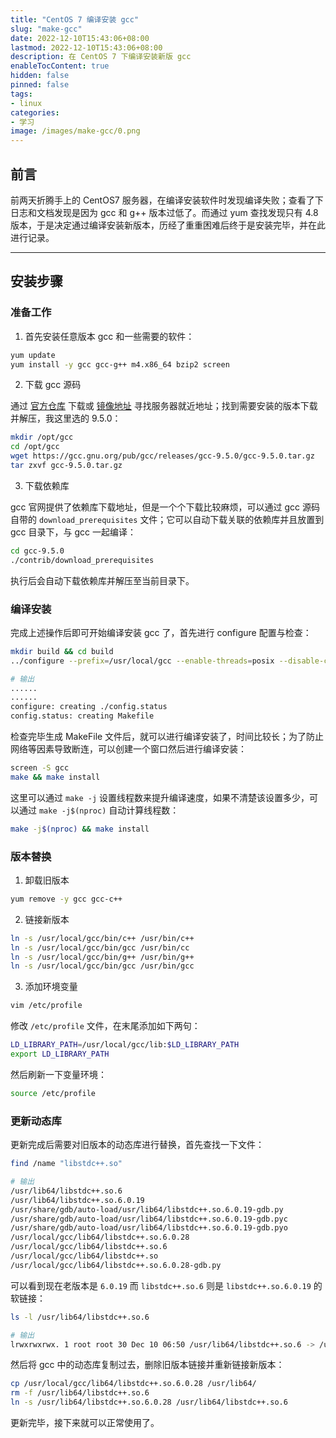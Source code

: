```yaml
---
title: "CentOS 7 编译安装 gcc"
slug: "make-gcc"
date: 2022-12-10T15:43:06+08:00
lastmod: 2022-12-10T15:43:06+08:00
description: 在 CentOS 7 下编译安装新版 gcc
enableTocContent: true
hidden: false
pinned: false
tags:
- linux
categories:
- 学习
image: /images/make-gcc/0.png
---
```


## 前言

前两天折腾手上的 CentOS7 服务器，在编译安装软件时发现编译失败；查看了下日志和文档发现是因为 gcc 和 g++ 版本过低了。而通过 yum 查找发现只有 4.8 版本，于是决定通过编译安装新版本，历经了重重困难后终于是安装完毕，并在此进行记录。

<!--more-->

---

## 安装步骤

### 准备工作

1. 首先安装任意版本 gcc 和一些需要的软件：

```bash
yum update
yum install -y gcc gcc-g++ m4.x86_64 bzip2 screen
```

2. 下载 gcc 源码

通过 <a href="https://gcc.gnu.org/pub/gcc/releases/" target="_blank">官方仓库</a> 下载或 <a href="https://gcc.gnu.org/mirrors.html" target="_blank">镜像地址</a> 寻找服务器就近地址；找到需要安装的版本下载并解压，我这里选的 9.5.0：

```bash
mkdir /opt/gcc
cd /opt/gcc
wget https://gcc.gnu.org/pub/gcc/releases/gcc-9.5.0/gcc-9.5.0.tar.gz
tar zxvf gcc-9.5.0.tar.gz
```

3. 下载依赖库

gcc 官网提供了依赖库下载地址，但是一个个下载比较麻烦，可以通过 gcc 源码自带的 `download_prerequisites` 文件；它可以自动下载关联的依赖库并且放置到 gcc 目录下，与 gcc 一起编译：

```bash
cd gcc-9.5.0
./contrib/download_prerequisites
```

执行后会自动下载依赖库并解压至当前目录下。

### 编译安装

完成上述操作后即可开始编译安装 gcc 了，首先进行 configure 配置与检查：

```bash
mkdir build && cd build
../configure --prefix=/usr/local/gcc --enable-threads=posix --disable-checking --disable-multilib --enable-languages=c,c++

# 输出
......
......
configure: creating ./config.status
config.status: creating Makefile
```

检查完毕生成 MakeFile 文件后，就可以进行编译安装了，时间比较长；为了防止网络等因素导致断连，可以创建一个窗口然后进行编译安装：

```bash
screen -S gcc
make && make install
```

这里可以通过 `make -j` 设置线程数来提升编译速度，如果不清楚该设置多少，可以通过 `make -j$(nproc)` 自动计算线程数：

```bash
make -j$(nproc) && make install
```

### 版本替换

1. 卸载旧版本

```bash
yum remove -y gcc gcc-c++
```

2. 链接新版本

```bash
ln -s /usr/local/gcc/bin/c++ /usr/bin/c++
ln -s /usr/local/gcc/bin/gcc /usr/bin/cc
ln -s /usr/local/gcc/bin/g++ /usr/bin/g++
ln -s /usr/local/gcc/bin/gcc /usr/bin/gcc
```

3. 添加环境变量

```bash
vim /etc/profile
```

修改 `/etc/profile` 文件，在末尾添加如下两句：

```bash
LD_LIBRARY_PATH=/usr/local/gcc/lib:$LD_LIBRARY_PATH
export LD_LIBRARY_PATH
```

然后刷新一下变量环境：

```bash
source /etc/profile
```

### 更新动态库

更新完成后需要对旧版本的动态库进行替换，首先查找一下文件：

```bash
find /name "libstdc++.so"

# 输出
/usr/lib64/libstdc++.so.6
/usr/lib64/libstdc++.so.6.0.19
/usr/share/gdb/auto-load/usr/lib64/libstdc++.so.6.0.19-gdb.py
/usr/share/gdb/auto-load/usr/lib64/libstdc++.so.6.0.19-gdb.pyc
/usr/share/gdb/auto-load/usr/lib64/libstdc++.so.6.0.19-gdb.pyo
/usr/local/gcc/lib64/libstdc++.so.6.0.28
/usr/local/gcc/lib64/libstdc++.so.6
/usr/local/gcc/lib64/libstdc++.so
/usr/local/gcc/lib64/libstdc++.so.6.0.28-gdb.py
```

可以看到现在老版本是 `6.0.19` 而 `libstdc++.so.6` 则是 `libstdc++.so.6.0.19` 的软链接：

```bash
ls -l /usr/lib64/libstdc++.so.6

# 输出
lrwxrwxrwx. 1 root root 30 Dec 10 06:50 /usr/lib64/libstdc++.so.6 -> /usr/lib64/libstdc++.so.6.0.19
```

然后将 gcc 中的动态库复制过去，删除旧版本链接并重新链接新版本：

```bash
cp /usr/local/gcc/lib64/libstdc++.so.6.0.28 /usr/lib64/
rm -f /usr/lib64/libstdc++.so.6
ln -s /usr/lib64/libstdc++.so.6.0.28 /usr/lib64/libstdc++.so.6
```

更新完毕，接下来就可以正常使用了。